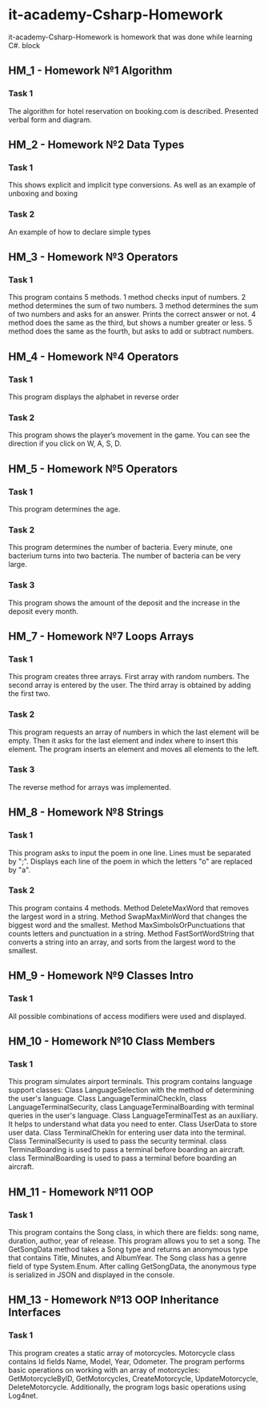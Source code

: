 # it-academy-Csharp-Homework
it-academy-Csharp-Homework is homework that was done while learning C#.
block
## HM_1 - Homework №1 Algorithm
### Task 1 
The algorithm for hotel reservation on booking.com is described. Presented verbal form and  diagram.

## HM_2 - Homework №2 Data Types
### Task 1 
This shows explicit and implicit type conversions. As well as an example of unboxing and boxing
### Task 2
An example of how to declare simple types

## HM_3 - Homework №3 Operators
### Task 1 
This program contains 5 methods. 1 method checks input of numbers. 2 method determines the sum of two numbers. 3 method determines the sum of two numbers and asks for an answer. Prints the correct answer or not. 4 method does the same as the third, but shows a number greater or less. 5 method does the same as the fourth, but asks to add or subtract numbers.


## HM_4 - Homework №4 Operators
### Task 1 
This program displays the alphabet in reverse order
### Task 2
This program shows the player’s movement in the game. You can see the direction if you click on W, A, S, D.

## HM_5 - Homework №5 Operators
### Task 1 
This program determines the age.
### Task 2
This program determines the number of bacteria. Every minute, one bacterium turns into two bacteria. The number of bacteria can be very large.
### Task 3
This program shows the amount of the deposit and the increase in the deposit every month.

## HM_7 - Homework №7 Loops Arrays
### Task 1 
This program creates three arrays. First array with random numbers. The second array is entered by the user. The third array is obtained by adding the first two.
### Task 2
This program requests an array of numbers in which the last element will be empty. Then it asks for the last element and index where to insert this element. The program inserts an element and moves all elements to the left.
### Task 3
The reverse method for arrays was implemented.



## HM_8 - Homework №8 Strings
### Task 1 
This program asks to input the poem in one line. Lines must be separated by ";".
Displays each line of the poem in which the letters "o" are replaced by "a".
### Task 2 
This program contains 4 methods.
Method DeleteMaxWord that removes the largest word in a string.
Method SwapMaxMinWord that changes the biggest word and the smallest.
Method MaxSimbolsOrPunctuations that counts letters and punctuation in a string.
Method FastSortWordString that converts a string into an array, and sorts from the largest word to the smallest.

## HM_9 - Homework №9 Classes Intro
### Task 1 
All possible combinations of access modifiers were used and displayed.

## HM_10 - Homework №10 Class Members
### Task 1
This program simulates airport terminals. This program contains language support classes:
Сlass LanguageSelection with the method of determining the user's language.
Сlass LanguageTerminalCheckIn, class LanguageTerminalSecurity, class LanguageTerminalBoarding  with terminal queries in the user's language.
Class LanguageTerminalTest as an auxiliary. It helps to understand what data you need to enter.
Class UserData to store user data.
Сlass TerminalChekIn for entering user data into the terminal.
Сlass TerminalSecurity is used to pass the security terminal.
class TerminalBoarding is used to pass a terminal before boarding an aircraft.
class TerminalBoarding is used to pass a terminal before boarding an aircraft.

## HM_11 - Homework №11  OOP
### Task 1
This program contains the Song class, in which there are fields: song name, duration, author, year of release. This program allows you to set a song. The GetSongData method takes a Song type and returns an anonymous type that contains Title, Minutes, and AlbumYear. The Song class has a genre field of type System.Enum. After calling GetSongData, the anonymous type is serialized in JSON and displayed in the console.

## HM_13 - Homework №13  OOP Inheritance Interfaces
### Task 1
This program creates a static array of motorcycles. Motorcycle class contains Id fields Name, Model, Year, Odometer. The program performs basic operations on working with an array of motorcycles: GetMotorcycleByID, GetMotorcycles, CreateMotorcycle, UpdateMotorcycle, DeleteMotorcycle. Additionally, the program logs basic operations using Log4net.


